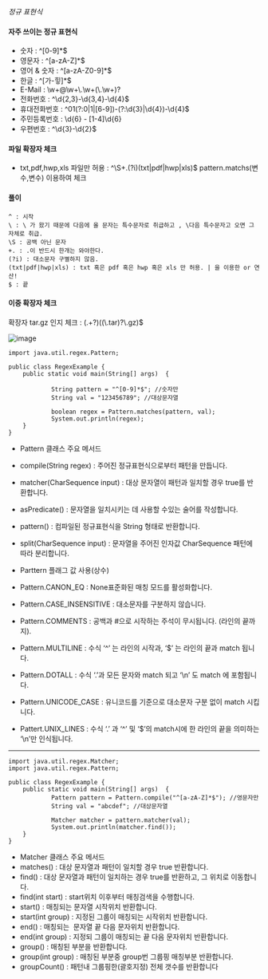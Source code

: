 *정규 표현식*


#### 자주 쓰이는 정규 표현식

* 숫자 : ^[0-9]*$	
* 영문자 : ^[a-zA-Z]*$
* 영어 & 숫자 : ^[a-zA-Z0-9]*$
* 한글 : ^[가-힣]*$
* E-Mail : \\w+@\\w+\\.\\w+(\\.\\w+)?
* 전화번호 :  ^\d{2,3}-\d{3,4}-\d{4}$
* 휴대전화번호 : ^01(?:0|1|[6-9])-(?:\d{3}|\d{4})-\d{4}$
* 주민등록번호 : \d{6} \- [1-4]\d{6}
* 우편번호 : ^\d{3}-\d{2}$

#### 파일 확장자 체크
* txt,pdf,hwp,xls 파일만 허용 : ^\\S+.(?i)(txt|pdf|hwp|xls)$
pattern.matchs(변수,변수) 이용하여 체크

#### 풀이
```
^ : 시작
\ : \ 가 왔기 때문에 다음에 올 문자는 특수문자로 취급하고 , \다음 특수문자고 오면 그 자체로 취급.
\S : 공백 아닌 문자
+. : .이 반드시 한개는 와야한다.
(?i) : 대소문자 구별하지 않음.
(txt|pdf|hwp|xls) : txt 혹은 pdf 혹은 hwp 혹은 xls 만 허용. | 을 이용한 or 연산!
$ : 끝
```
#### 이중 확장자 체크
확장자 tar.gz 인지 체크 : (.+?)((\\.tar)?\\.gz)$



![image](https://user-images.githubusercontent.com/59944238/115501707-a4edf700-a2ae-11eb-8154-5790a55467b7.png)

```
import java.util.regex.Pattern;

public class RegexExample {
	public static void main(String[] args)  {
    
            String pattern = "^[0-9]*$"; //숫자만
            String val = "123456789"; //대상문자열
        
            boolean regex = Pattern.matches(pattern, val);
            System.out.println(regex);
    }
}
```
* Pattern 클래스 주요 메서드
* compile(String regex) : 주어진 정규표현식으로부터 패턴을 만듭니다.
* matcher(CharSequence input) : 대상 문자열이 패턴과 일치할 경우 true를 반환합니다.
* asPredicate() : 문자열을 일치시키는 데 사용할 수있는 술어를 작성합니다.
*  pattern() : 컴파일된 정규표현식을 String 형태로 반환합니다.
* split(CharSequence input) : 문자열을 주어진 인자값 CharSequence 패턴에 따라 분리합니다.

* Parttern 플래그 값 사용(상수)
*  Pattern.CANON_EQ : None표준화된 매칭 모드를 활성화합니다.
* Pattern.CASE_INSENSITIVE : 대소문자를 구분하지 않습니다. 
* Pattern.COMMENTS : 공백과 #으로 시작하는 주석이 무시됩니다. (라인의 끝까지).
* Pattern.MULTILINE : 수식 ‘^’ 는 라인의 시작과, ‘$’ 는 라인의 끝과 match 됩니다.
* Pattern.DOTALL : 수식 ‘.’과 모든 문자와 match 되고 ‘\n’ 도 match 에 포함됩니다.
* Pattern.UNICODE_CASE : 유니코드를 기준으로 대소문자 구분 없이 match 시킵니다.
* Pattert.UNIX_LINES : 수식 ‘.’ 과 ‘^’ 및 ‘$’의 match시에 한 라인의 끝을 의미하는 ‘\n’만 인식됩니다.
* * *

```
import java.util.regex.Matcher;
import java.util.regex.Pattern;

public class RegexExample {
	public static void main(String[] args)  {
            Pattern pattern = Pattern.compile("^[a-zA-Z]*$"); //영문자만
            String val = "abcdef"; //대상문자열
	
            Matcher matcher = pattern.matcher(val);
            System.out.println(matcher.find());
	}
}
```

* Matcher 클래스 주요 메서드
* matches() : 대상 문자열과 패턴이 일치할 경우 true 반환합니다.
* find() : 대상 문자열과 패턴이 일치하는 경우 true를 반환하고, 그 위치로 이동합니다.
* find(int start) : start위치 이후부터 매칭검색을 수행합니다.
* start() : 매칭되는 문자열 시작위치 반환합니다.
* start(int group) : 지정된 그룹이 매칭되는 시작위치 반환합니다.
* end() : 매칭되는  문자열 끝 다음 문자위치 반환합니다.
* end(int group) : 지정되 그룹이 매칭되는 끝 다음 문자위치 반환합니다.
* group() : 매칭된 부분을 반환합니다.
* group(int group) : 매칭된 부분중 group번 그룹핑 매칭부분 반환합니다. 
* groupCount() : 패턴내 그룹핑한(괄호지정) 전체 갯수를 반환합니다




